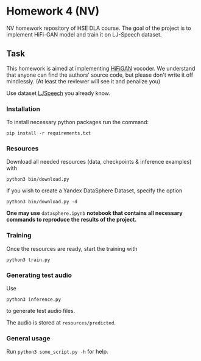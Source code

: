 # Homework 4 (NV)

NV homework repository of HSE DLA course. The goal of the project is to implement HiFi-GAN model and train it on LJ-Speech dataset.

## Task
This homework is aimed at implementing [HiFiGAN](https://arxiv.org/pdf/2010.05646.pdf) vocoder.
We understand that anyone can find the authors' source code, but please don't write it off mindlessly. (At least the reviewer will see it and penalize you)

Use dataset [LJSpeech](https://keithito.com/LJ-Speech-Dataset/) you already know.

### Installation

To install necessary python packages run the command:

`pip install -r requirements.txt`

### Resources

Download all needed resources (data, checkpoints & inference examples) with

`python3 bin/download.py`

If you wish to create a Yandex DataSphere Dataset, specify the option

`python3 bin/download.py -d`

**One may use** `datasphere.ipynb` **notebook that contains all necessary commands to reproduce the results of the project.**

### Training

Once the resources are ready, start the training with

`python3 train.py`

### Generating test audio

Use

`python3 inference.py`

to generate test audio files.

The audio is stored at `resources/predicted`.

### General usage

Run `python3 some_script.py -h` for help.

